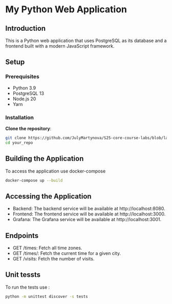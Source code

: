 # My Python Web Application

## Introduction

This is a Python web application that uses PostgreSQL as its database and a frontend built with a modern JavaScript framework.

## Setup

### Prerequisites

- Python 3.9
- PostgreSQL 13
- Node.js 20
- Yarn

### Installation

**Clone the repository**:

   ```bash
   git clone https://github.com/JulyMartynova/S25-core-course-labs/blob/lab1/app_python
   cd your_repo
   ```
## Building the Application

To access the application use docker-compose

```bash
docker-compose up --build
```

## Accessing the Application
- Backend: The backend service will be available at http://localhost:8080.
- Frontend: The frontend service will be available at http://localhost:3000.
- Grafana: The Grafana service will be available at http://localhost:3001.
## Endpoints
- GET /times: Fetch all time zones.
- GET /times/<name>: Fetch the current time for a given city.
- GET /visits: Fetch the number of visits.
## Unit tessts
To run the tests use :
```bash
python -m unittest discover -s tests
```

